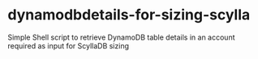 # dynamodbdetails-for-sizing-scylla
Simple Shell script to retrieve DynamoDB table details in an account required as input for ScyllaDB sizing
